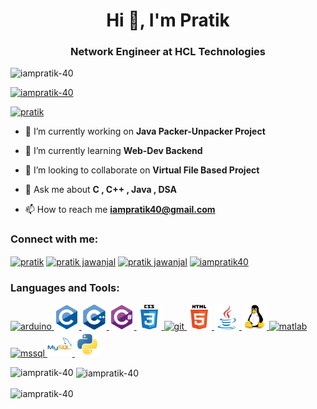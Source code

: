 <h1 align="center">Hi 👋, I'm Pratik</h1>
<h3 align="center">Network Engineer at HCL Technologies</h3>

<p align="left"> <img src="https://komarev.com/ghpvc/?username=iampratik-40&label=Profile%20views&color=0e75b6&style=flat" alt="iampratik-40" /> </p>

<p align="left"> <a href="https://github.com/ryo-ma/github-profile-trophy"><img src="https://github-profile-trophy.vercel.app/?username=iampratik-40" alt="iampratik-40" /></a> </p>

<p align="left"> <a href="https://twitter.com/pratik" target="blank"><img src="https://img.shields.io/twitter/follow/pratik?logo=twitter&style=for-the-badge" alt="pratik" /></a> </p>

- 🔭 I’m currently working on **Java Packer-Unpacker Project**

- 🌱 I’m currently learning **Web-Dev Backend**

- 👯 I’m looking to collaborate on **Virtual File Based Project**

- 💬 Ask me about **C , C++ , Java , DSA**

- 📫 How to reach me **iampratik40@gmail.com**

<h3 align="left">Connect with me:</h3>
<p align="left">
<a href="https://twitter.com/pratik" target="blank"><img align="center" src="https://raw.githubusercontent.com/rahuldkjain/github-profile-readme-generator/master/src/images/icons/Social/twitter.svg" alt="pratik" height="30" width="40" /></a>
<a href="https://linkedin.com/in/pratik jawanjal" target="blank"><img align="center" src="https://raw.githubusercontent.com/rahuldkjain/github-profile-readme-generator/master/src/images/icons/Social/linked-in-alt.svg" alt="pratik jawanjal" height="30" width="40" /></a>
<a href="https://fb.com/pratik jawanjal" target="blank"><img align="center" src="https://raw.githubusercontent.com/rahuldkjain/github-profile-readme-generator/master/src/images/icons/Social/facebook.svg" alt="pratik jawanjal" height="30" width="40" /></a>
<a href="https://www.hackerrank.com/iampratik40" target="blank"><img align="center" src="https://raw.githubusercontent.com/rahuldkjain/github-profile-readme-generator/master/src/images/icons/Social/hackerrank.svg" alt="iampratik40" height="30" width="40" /></a>
</p>

<h3 align="left">Languages and Tools:</h3>
<p align="left"> <a href="https://www.arduino.cc/" target="_blank" rel="noreferrer"> <img src="https://cdn.worldvectorlogo.com/logos/arduino-1.svg" alt="arduino" width="40" height="40"/> </a> <a href="https://www.cprogramming.com/" target="_blank" rel="noreferrer"> <img src="https://raw.githubusercontent.com/devicons/devicon/master/icons/c/c-original.svg" alt="c" width="40" height="40"/> </a> <a href="https://www.w3schools.com/cpp/" target="_blank" rel="noreferrer"> <img src="https://raw.githubusercontent.com/devicons/devicon/master/icons/cplusplus/cplusplus-original.svg" alt="cplusplus" width="40" height="40"/> </a> <a href="https://www.w3schools.com/cs/" target="_blank" rel="noreferrer"> <img src="https://raw.githubusercontent.com/devicons/devicon/master/icons/csharp/csharp-original.svg" alt="csharp" width="40" height="40"/> </a> <a href="https://www.w3schools.com/css/" target="_blank" rel="noreferrer"> <img src="https://raw.githubusercontent.com/devicons/devicon/master/icons/css3/css3-original-wordmark.svg" alt="css3" width="40" height="40"/> </a> <a href="https://git-scm.com/" target="_blank" rel="noreferrer"> <img src="https://www.vectorlogo.zone/logos/git-scm/git-scm-icon.svg" alt="git" width="40" height="40"/> </a> <a href="https://www.w3.org/html/" target="_blank" rel="noreferrer"> <img src="https://raw.githubusercontent.com/devicons/devicon/master/icons/html5/html5-original-wordmark.svg" alt="html5" width="40" height="40"/> </a> <a href="https://www.java.com" target="_blank" rel="noreferrer"> <img src="https://raw.githubusercontent.com/devicons/devicon/master/icons/java/java-original.svg" alt="java" width="40" height="40"/> </a> <a href="https://www.linux.org/" target="_blank" rel="noreferrer"> <img src="https://raw.githubusercontent.com/devicons/devicon/master/icons/linux/linux-original.svg" alt="linux" width="40" height="40"/> </a> <a href="https://www.mathworks.com/" target="_blank" rel="noreferrer"> <img src="https://upload.wikimedia.org/wikipedia/commons/2/21/Matlab_Logo.png" alt="matlab" width="40" height="40"/> </a> <a href="https://www.microsoft.com/en-us/sql-server" target="_blank" rel="noreferrer"> <img src="https://www.svgrepo.com/show/303229/microsoft-sql-server-logo.svg" alt="mssql" width="40" height="40"/> </a> <a href="https://www.mysql.com/" target="_blank" rel="noreferrer"> <img src="https://raw.githubusercontent.com/devicons/devicon/master/icons/mysql/mysql-original-wordmark.svg" alt="mysql" width="40" height="40"/> </a> <a href="https://www.python.org" target="_blank" rel="noreferrer"> <img src="https://raw.githubusercontent.com/devicons/devicon/master/icons/python/python-original.svg" alt="python" width="40" height="40"/> </a> </p>

<p><img align="left" src="https://github-readme-stats.vercel.app/api/top-langs?username=iampratik-40&show_icons=true&locale=en&layout=compact" alt="iampratik-40" /></p>

<p>&nbsp;<img align="center" src="https://github-readme-stats.vercel.app/api?username=iampratik-40&show_icons=true&locale=en" alt="iampratik-40" /></p>

<p><img align="center" src="https://github-readme-streak-stats.herokuapp.com/?user=iampratik-40&" alt="iampratik-40" /></p>
